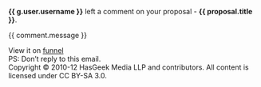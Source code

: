 **{{ g.user.username }}** left a comment on your proposal -  **{{ proposal.title
}}**.

{{ comment.message }}

View it on [funnel]({{link}})  
 PS: Don’t reply to this email.   
 Copyright © 2010-12 HasGeek Media LLP and contributors. All content is
licensed under CC BY-SA 3.0.